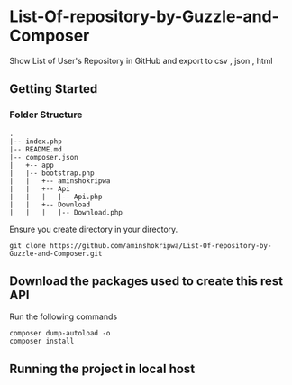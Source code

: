 # List-Of-repository-by-Guzzle-and-Composer
Show List of User's Repository in GitHub and export to csv , json , html

## Getting Started

### Folder Structure
```
.
|-- index.php
|-- README.md
|-- composer.json
|   +-- app
|   |-- bootstrap.php
|   |   +-- aminshokripwa
|   |   +-- Api
|   |   |   |-- Api.php
|   |   +-- Download
|   |   |   |-- Download.php
```
Ensure you create directory in your directory.

`git clone https://github.com/aminshokripwa/List-Of-repository-by-Guzzle-and-Composer.git`

## Download the packages used to create this rest API
Run the following commands

```
composer dump-autoload -o
composer install
```

## Running the project in local host

